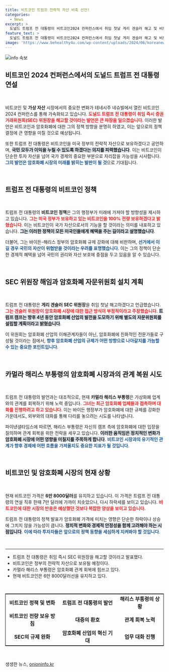 ```yaml
---
title: 비트코인 트럼프 전략적 자산 비축 선언!
categories:
  - News
excerpt: >
  도널드 트럼프 전 대통령이 비트코인2024 컨퍼런스에서 취임 첫날 게리 겐슬러 해고 및 비트코인 전략적 비축을 약속하며 청중의 열광을 이끌었다. 해리스 부통령은 규제 완화를 위한 대화 시도를 하며 관심을 모은다.
feature_text: >
  도널드 트럼프 전 대통령이 비트코인2024 컨퍼런스에서 취임 첫날 게리 겐슬러 해고 및 비트코인 전략적 비축을 약속하며 청중의 열광을 이끌었다. 해리스 부통령은 규제 완화를 위한 대화 시도를 하며 관심을 모은다.
image: 'https://www.behealthy4u.com/wp-content/uploads/2024/06/koreanews.jpg'
---
```


<p><img src="https://www.behealthy4u.com/wp-content/uploads/2024/06/koreanews.jpg" alt="info 속보" /></p>

<h2 data-ke-size="size26">비트코인 2024 컨퍼런스에서의 도널드 트럼프 전 대통령 연설</h2>

<p data-ke-size="size16">&nbsp;</p>

<p>비트코인 및 <b>가상 자산</b> 시장에서의 중요한 변화가 테네시주 네슈빌에서 열린 비트코인 2024 컨퍼런스를 통해 가속화되고 있습니다. <b><span style="color: #ee2323;">도널드 트럼프 전 대통령이 취임 즉시 증권거래위원회(SEC) 위원장을 해고할 것이라는 발언은 큰 파장을 일으켰습니다</span></b>. 이러한 발언은 비트코인과 암호화폐에 대한 그의 정책 방향을 분명히 하였고, 이는 앞으로의 정책 결정에 큰 영향을 미칠 것으로 예상됩니다.</p>

<p>또한 트럼프 전 대통령은 비트코인을 미국 정부의 전략적 자산으로 보유하겠다고 공언하며, <b><span style="background-color: #21538527;">국민 모두가 이익을 누릴 수 있도록 하겠다는 의지를 피력했습니다</span></b>. 이는 비트코인이 단순한 투자 자산을 넘어 국가 경제의 중요한 부분으로 자리잡을 가능성을 시사합니다. <b><span style="color: #1a5490;">그의 발언은 암호화폐 시장의 미래를 밝히는 발판이 될 것</span></b>으로 기대됩니다.</p>

<p data-ke-size="size16">&nbsp;</p>

<h2 data-ke-size="size26">트럼프 전 대통령의 비트코인 정책</h2>

<p data-ke-size="size16">&nbsp;</p>

<p>트럼프 전 대통령의 <b>비트코인 정책</b>은 그의 행정부가 미래에 가져야 할 방향성을 제시하고 있습니다. <b><span style="color: #ee2323;">그는 미국 정부가 보유하고 있는 비트코인을 100% 전량 보유하겠다고 밝혔습니다</span></b>. 이는 비트코인이 국가 자산으로서의 기능을 할 것이라는 의미를 내포하고 있습니다. <b><span style="background-color: #21538527;">그는 이러한 정책이 모든 미국인들에게 혜택을 주는 길이라고 설명했습니다</span></b>.</p>

<p>더불어, 그는 바이든-해리스 정부의 암호화폐 규제 강화에 대해 비판하며, <b><span style="color: #1a5490;">선거에서 이길 경우 국민의 자산이 위협받을 것이라는 우려를 표명했습니다</span></b>. 이는 그의 정책이 단순한 경제적 혜택을 넘어 국민의 권리와 자산 보호에 중점을 두고 있음을 알 수 있습니다.</p>

<p data-ke-size="size16">&nbsp;</p>

<h2 data-ke-size="size26">SEC 위원장 해임과 암호화폐 자문위원회 설치 계획</h2>

<p data-ke-size="size16">&nbsp;</p>

<p>트럼프 전 대통령은 <b>게리 겐슬러 SEC 위원장</b>을 취임 첫날 해고하겠다고 언급했습니다. <b><span style="color: #ee2323;">그는 겐슬러 위원장이 암호화폐 시장에 대한 접근 방식이 부정적이라고 주장했습니다</span></b>. <b><span style="background-color: #21538527;">트럼프 캠프는 향후 4년 동안 암호화폐 산업의 발전을 도모하기 위해 별도의 자문위원회를 설립할 계획이라고 밝혔습니다</span></b>.</p>

<p>이 위원회는 암호화폐 산업의 이해관계자들이 아닌, 암호화폐에 친화적인 전문가들로 구성될 것이라는 점에서, <b><span style="color: #1a5490;">향후 암호화폐 산업의 규제가 어떤 방향으로 나아갈지를 가늠할 수 있는 중요한 포인트입니다</span></b>.</p>

<p data-ke-size="size16">&nbsp;</p>

<h2 data-ke-size="size26">카멀라 해리스 부통령의 암호화폐 시장과의 관계 복원 시도</h2>

<p data-ke-size="size16">&nbsp;</p>

<p>트럼프 전 대통령의 발언과는 대조적으로, 현재 <b>카멀라 해리스 부통령</b>은 가상화폐 업계와의 관계를 회복하기 위해 노력 중입니다. <b><span style="color: #ee2323;">그녀는 최근 암호화폐 업체들과 접촉하며 대화를 진행하려고 하고 있습니다</span></b>. 이는 바이든 행정부가 암호화폐에 대한 규제를 강화한 가운데서도, 외부와의 대화를 통해 다리를 놓으려는 시도를 나타냅니다.</p>

<p>파이낸셜타임스에 따르면, 해리스 부통령은 자신의 캠프 측에 암호화폐에 대한 입장을 질의하며 관계 회복을 위한 전략을 세우고 있습니다. <b><span style="background-color: #21538527;">이러한 움직임은 정치적인 변화가 암호화폐 시장에 어떤 영향을 미칠지를 주목하게 합니다</span></b>. <b><span style="color: #1a5490;">비트코인 시장과의 유기적인 관계가 향후 경제에 어떤 흐름을 가져올지도 중요한 지표가 될 것입니다</span></b>.</p>

<p data-ke-size="size16">&nbsp;</p>

<h2 data-ke-size="size26">비트코인 및 암호화폐 시장의 현재 상황</h2>

<p data-ke-size="size16">&nbsp;</p>

<p>현재 비트코인 가격은 <b>6만 8000달러</b>를 유지하고 있습니다. 이 가격은 트럼프 전 대통령의 연설 직후 한때 7만 달러에 가까이 치솟았으나, 다시 하락세를 보이고 있습니다. <b><span style="color: #ee2323;">비트코인에 대한 시장의 반응은 예상했던 것보다 복잡한 양상을 보이고 있습니다</span></b>.</p>

<p>트럼프 전 대통령의 정책 발표가 암호화폐 가격에 미치는 영향은 단순한 하락이나 상승에 그치지 않을 가능성이 큽니다. <b><span style="background-color: #21538527;">정치적 변화와 경제적 안정성을 함께 고려해야 하는 시점입니다</span></b>. <b><span style="color: #1a5490;">이에 따라 투자자들은 앞으로의 정책 동향을 세심하게 지켜봐야 할 것입니다</span></b>.</p>

<p data-ke-size="size16">&nbsp;</p>

<hr>

<ul>
<li>트럼프 전 대통령은 취임 즉시 SEC 위원장을 해고할 것이라고 발표했다.</li>
<li>비트코인은 정부의 전략적 자산으로 보유될 예정이다.</li>
<li>카멀라 해리스 부통령은 암호화폐 관계 회복에 힘쓰고 있다.</li>
<li>현재 비트코인은 6만 8000달러선을 유지하고 있다.</li>
</ul>

<p data-ke-size="size16">&nbsp;</p>

<table style="width: 100%; border-collapse: collapse; border: 1px solid black;">
<tr>
<td style="text-align: center; height: 17px;"><b>비트코인 정책 및 변화</b></td>
<td style="text-align: center; height: 17px;"><b>트럼프 전 대통령의 발언</b></td>
<td style="text-align: center; height: 17px;"><b>해리스 부통령의 상황</b></td>
</tr>
<tr>
<td style="text-align: center; height: 17px;"><b>비트코인 전량 보유 방침</b></td>
<td style="text-align: center; height: 17px;"><b>대중의 환호</b></td>
<td style="text-align: center; height: 17px;"><b>관계 회복 노력</b></td>
</tr>
<tr>
<td style="text-align: center; height: 17px;"><b>SEC의 규제 완화</b></td>
<td style="text-align: center; height: 17px;"><b>암호화폐 산업의 혁신 기대</b></td>
<td style="text-align: center; height: 17px;"><b>업무 대화 진행</b></td>
</tr>
</table>

<p data-ke-size="size16">&nbsp;</p>
생생한 뉴스, <a href="https://onioninfo.kr" rel="dofollow">onioninfo.kr</a>


